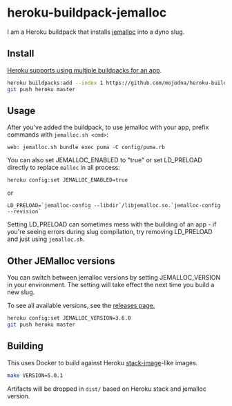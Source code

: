 # heroku-buildpack-jemalloc

I am a Heroku buildpack that installs
[jemalloc](http://jemalloc.net/) into a dyno slug.

## Install

[Heroku supports using multiple buildpacks for an app](https://devcenter.heroku.com/articles/using-multiple-buildpacks-for-an-app).

```bash
heroku buildpacks:add --index 1 https://github.com/mojodna/heroku-buildpack-jemalloc.git
git push heroku master
```

## Usage

After you've added the buildpack, to use jemalloc with your app, prefix commands with `jemalloc.sh <cmd>`:

```
web: jemalloc.sh bundle exec puma -C config/puma.rb
```

You can also set JEMALLOC_ENABLED to "true" or set LD_PRELOAD directly to replace `malloc` in all process:
```
heroku config:set JEMALLOC_ENABLED=true
```
or

```
LD_PRELOAD=`jemalloc-config --libdir`/libjemalloc.so.`jemalloc-config --revision`
```

Setting LD_PRELOAD can sometimes mess with the building of an app - if you're seeing errors during slug compilation, try removing LD_PRELOAD and just using `jemalloc.sh`.

## Other JEMalloc versions

You can switch between jemalloc versions by setting JEMALLOC_VERSION in your
environment. The setting will take effect the next time you build a new slug.

To see all available versions, see the [releases page.](https://github.com/mojodna/heroku-buildpack-jemalloc/releases)

```bash
heroku config:set JEMALLOC_VERSION=3.6.0
git push heroku master
```

## Building

This uses Docker to build against Heroku
[stack-image](https://github.com/heroku/stack-images)-like images.

```bash
make VERSION=5.0.1
```

Artifacts will be dropped in `dist/` based on Heroku stack and jemalloc version.
